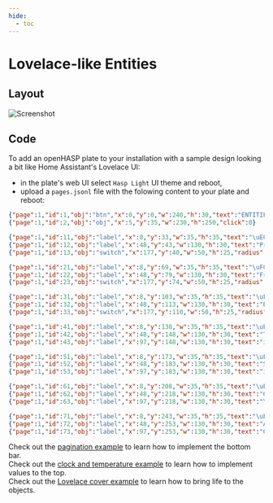 ```yaml
---
hide:
  - toc
---
```


# Lovelace-like Entities

## Layout

![Screenshot](../../assets/images/screenshots/demo_lovelace_entities.png)


## Code

To add an openHASP plate to your installation with a sample design looking a bit like Home Assistant's Lovelace UI:

- in the plate's web UI select `Hasp Light` UI theme and reboot,
- upload a `pages.jsonl` file with the folowing content to your plate and reboot:


```json linenums="1"
{"page":1,"id":1,"obj":"btn","x":0,"y":0,"w":240,"h":30,"text":"ENTITIES","value_font":22,"bg_color":"#2C3E50","text_color":"#FFFFFF","radius":0,"border_side":0,"click":0}
{"page":1,"id":2,"obj":"obj","x":5,"y":35,"w":230,"h":250,"click":0}

{"page":1,"id":11,"obj":"label","x":8,"y":33,"w":35,"h":35,"text":"\uE004","align":1,"text_font":32,"text_color":"black"}
{"page":1,"id":12,"obj":"label","x":48,"y":43,"w":130,"h":30,"text":"Presence override","align":0,"text_font":16,"text_color":"black"}
{"page":1,"id":13,"obj":"switch","x":177,"y":40,"w":50,"h":25,"radius":25,"radius20":15}

{"page":1,"id":21,"obj":"label","x":8,"y":69,"w":35,"h":35,"text":"\uF020","align":1,"text_font":32,"text_color":"black"}
{"page":1,"id":22,"obj":"label","x":48,"y":79,"w":130,"h":30,"text":"Front door light","align":0,"text_font":16,"text_color":"black"}
{"page":1,"id":23,"obj":"switch","x":177,"y":74,"w":50,"h":25,"radius":25,"radius20":15}

{"page":1,"id":31,"obj":"label","x":8,"y":103,"w":35,"h":35,"text":"\uF054","align":1,"text_font":32,"text_color":"black"}
{"page":1,"id":32,"obj":"label","x":48,"y":113,"w":130,"h":30,"text":"Back yard lights","align":0,"text_font":16,"text_color":"black"}
{"page":1,"id":33,"obj":"switch","x":177,"y":110,"w":50,"h":25,"radius":25,"radius20":15}

{"page":1,"id":41,"obj":"label","x":8,"y":138,"w":35,"h":35,"text":"\uEA7A","align":1,"text_font":32,"text_color":"black"}
{"page":1,"id":42,"obj":"label","x":48,"y":148,"w":130,"h":30,"text":"Trash service","align":0,"text_font":16,"text_color":"black"}
{"page":1,"id":43,"obj":"label","x":97,"y":148,"w":130,"h":30,"text":"in 6 days","align":2,"text_color":"black"}

{"page":1,"id":51,"obj":"label","x":8,"y":173,"w":35,"h":35,"text":"\uF39D","align":1,"text_font":32,"text_color":"black"}
{"page":1,"id":52,"obj":"label","x":48,"y":183,"w":130,"h":30,"text":"Selective trash","align":0,"text_font":16,"text_color":"black"}
{"page":1,"id":53,"obj":"label","x":97,"y":183,"w":130,"h":30,"text":"in 10 days","align":2,"text_color":"black"}

{"page":1,"id":61,"obj":"label","x":8,"y":208,"w":35,"h":35,"text":"\uE32A","align":1,"text_font":32,"text_color":"black"}
{"page":1,"id":62,"obj":"label","x":48,"y":218,"w":130,"h":30,"text":"Green energy active","align":0,"text_font":16,"text_color":"black"}
{"page":1,"id":63,"obj":"label","x":97,"y":218,"w":130,"h":30,"text":"Yes :)","align":2,"text_color":"black"}

{"page":1,"id":71,"obj":"label","x":8,"y":243,"w":35,"h":35,"text":"\uE957","align":1,"text_font":32,"text_color":"black"}
{"page":1,"id":72,"obj":"label","x":48,"y":253,"w":130,"h":30,"text":"Air quality","align":0,"text_font":16,"text_color":"black"}
{"page":1,"id":73,"obj":"label","x":97,"y":253,"w":130,"h":30,"text":"OK (29.58 µg/m³)","align":2,"text_color":"black"}
```

Check out the [pagination example](../example-pagination) to learn how to implement the bottom bar.  
Check out the [clock and temperature example](../../home-assistant/sampl_conf/#display-clock-and-temperature) to learn how to implement values to the top.  
Check out the [Lovelace cover example](../../home-assistant/sampl_conf/#covers-like-in-lovelace) to learn how to bring life to the objects.  
